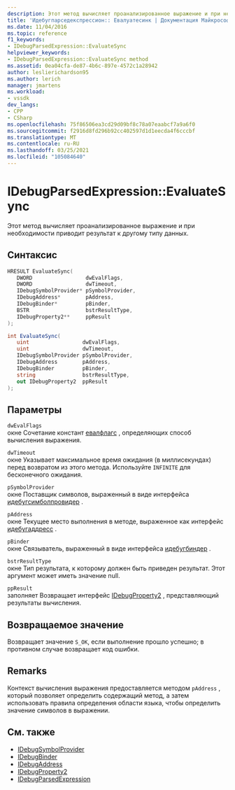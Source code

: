 ```yaml
---
description: Этот метод вычисляет проанализированное выражение и при необходимости приводит результат к другому типу данных.
title: 'Идебугпарседекспрессион:: Евалуатесинк | Документация Майкрософт'
ms.date: 11/04/2016
ms.topic: reference
f1_keywords:
- IDebugParsedExpression::EvaluateSync
helpviewer_keywords:
- IDebugParsedExpression::EvaluateSync method
ms.assetid: 0ea04cfa-de87-4b6c-897e-4572c1a28942
author: leslierichardson95
ms.author: lerich
manager: jmartens
ms.workload:
- vssdk
dev_langs:
- CPP
- CSharp
ms.openlocfilehash: 75f86506ea3cd29d09bf8c78a07eaabcf7a9a6f0
ms.sourcegitcommit: f2916d8fd296b92cc402597d1d1eecda4f6cccbf
ms.translationtype: MT
ms.contentlocale: ru-RU
ms.lasthandoff: 03/25/2021
ms.locfileid: "105084640"
---
```

# <a name="idebugparsedexpressionevaluatesync"></a>IDebugParsedExpression::EvaluateSync
Этот метод вычисляет проанализированное выражение и при необходимости приводит результат к другому типу данных.

## <a name="syntax"></a>Синтаксис

```cpp
HRESULT EvaluateSync( 
   DWORD                 dwEvalFlags,
   DWORD                 dwTimeout,
   IDebugSymbolProvider* pSymbolProvider,
   IDebugAddress*        pAddress,
   IDebugBinder*         pBinder,
   BSTR                  bstrResultType,
   IDebugProperty2**     ppResult
);
```

```csharp
int EvaluateSync(
   uint                 dwEvalFlags,
   uint                 dwTimeout,
   IDebugSymbolProvider pSymbolProvider,
   IDebugAddress        pAddress,
   IDebugBinder         pBinder,
   string               bstrResultType,
   out IDebugProperty2  ppResult
);
```

## <a name="parameters"></a>Параметры
`dwEvalFlags`\
окне Сочетание констант [евалфлагс](../../../extensibility/debugger/reference/evalflags.md) , определяющих способ вычисления выражения.

`dwTimeout`\
окне Указывает максимальное время ожидания (в миллисекундах) перед возвратом из этого метода. Используйте `INFINITE` для бесконечного ожидания.

`pSymbolProvider`\
окне Поставщик символов, выраженный в виде интерфейса [идебугсимболпровидер](../../../extensibility/debugger/reference/idebugsymbolprovider.md) .

`pAddress`\
окне Текущее место выполнения в методе, выраженное как интерфейс [идебугаддресс](../../../extensibility/debugger/reference/idebugaddress.md) .

`pBinder`\
окне Связыватель, выраженный в виде интерфейса [идебугбиндер](../../../extensibility/debugger/reference/idebugbinder.md) .

`bstrResultType`\
окне Тип результата, к которому должен быть приведен результат. Этот аргумент может иметь значение null.

`ppResult`\
заполняет Возвращает интерфейс [IDebugProperty2](../../../extensibility/debugger/reference/idebugproperty2.md) , представляющий результаты вычисления.

## <a name="return-value"></a>Возвращаемое значение
 Возвращает значение `S_OK`, если выполнение прошло успешно; в противном случае возвращает код ошибки.

## <a name="remarks"></a>Remarks
 Контекст вычисления выражения предоставляется методом `pAddress` , который позволяет определить содержащий метод, а затем использовать правила определения области языка, чтобы определить значение символов в выражении.

## <a name="see-also"></a>См. также
- [IDebugSymbolProvider](../../../extensibility/debugger/reference/idebugsymbolprovider.md)
- [IDebugBinder](../../../extensibility/debugger/reference/idebugbinder.md)
- [IDebugAddress](../../../extensibility/debugger/reference/idebugaddress.md)
- [IDebugProperty2](../../../extensibility/debugger/reference/idebugproperty2.md)
- [IDebugParsedExpression](../../../extensibility/debugger/reference/idebugparsedexpression.md)
